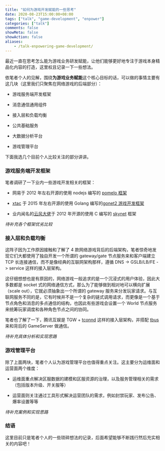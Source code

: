 ```yaml
---
title: "如何为游戏开发赋能的一些思考"
date: 2020-08-23T15:00:00+08:00
tags: ["talk", "game-development", "enpower"]
categories: ["talk"]
comments: false
showMeta: false
showAction: false
aliases:
    - /talk-enpowering-game-development/
---
```


最近一直在思考怎么能为游戏业务研发赋能，让他们能够更好地专注于游戏本身精品化内容的打造，这里权且记录一下一些想法。

<!--more-->

依笔者个人的见解，围绕**为游戏业务赋能**这个核心目标的话，可以做的事情主要有这几块（这里我们只聚焦在网络游戏的后端部分）：

- 游戏服务端开发框架

- 消息通信通用组件

- 接入层和负载均衡

- 公共基础服务

- 大数据分析平台

- 游戏管理平台

下面我选几个目前个人比较关注的部分讲讲。

### 游戏服务端开发框架

笔者调研了一下业内一些游戏开发相关的框架：

- 网易于 2012 年左右开源的使用 nodejs 编写的 [pomelo 框架](https://github.com/NetEase/pomelo)

- [xtac](https://github.com/xtaci) 于 2015 年左右开源的使用 Golang 编写的[gonet2 游戏开发框架](https://github.com/gonet2)

- 业内闻名的[云风大佬](https://github.com/cloudwu)于 2012 年开源的使用 C 编写的 [skynet](https://github.com/cloudwu/skynet) 框架

*待补充各个框架优劣比较*

### 接入层和负载均衡

这阵子因为工作原因接触和了解了 4 款网络游戏背后的后端架构，笔者惊奇地发现它们大都使用了独自开发一个所谓的 gateway/gate 节点服务来和客户端建立 TCP 长连接通信，而不是像经典的互联网架构那样，遵循 DNS -> GSLB/LB/FE -> service 这样的接入层架构。

这仔细想想也是有原因的，网络游戏一般追求的是一个沉浸式的用户体验，因此大多数都是 socket 式的网络通信方式，那么为了能够做到相对地可以横向扩展（scale out），它就必须抽象出一个所谓的 gateway 服务来分发玩家请求。与互联网服务不同的是，它有时候并不是一个复杂的链式调用请求，而更像是一个基于节点角色和消息的多点通信的结构，也因此有些游戏会设置一个 World 节点服务来统筹玩家调度和各种角色节点之间的协同。

笔者也了解了一下，腾讯互娱是 TGW + [tconnd](https://sdk.gcloud.tencent.com/documents/details/%E7%BD%91%E7%BB%9C%E8%BF%9E%E6%8E%A5%20Connector) 这样的接入层架构，并搭配 [tbus](https://github.com/hellokangning/TSF4G) 来和背后的 GameServer 做通信。

*待补充具体分析和实现思路*

### 游戏管理平台

除了上面两块，笔者个人认为游戏管理平台也值得重点关注。这主要分为运维面和运营面两个维度：

- 运维面重点解决区服数据的建模和区服资源的治理，以及服务管理相关的需求（包括版本升级、开关服等）

- 运营面则关注通过工具形式解决运营团队的需求，例如封禁玩家、发布公告、爆率设置等等

*待补充案例和实现思路*

### 结语

这里目前只是笔者个人的一些琐碎想法的记录，后面希望能够不断践行然后充实相关的内容吧！

